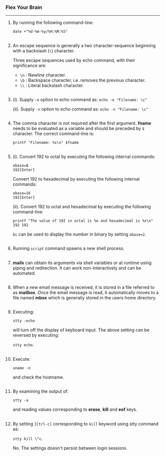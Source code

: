 ### Flex Your Brain

---

01. By running the following command-line:


    `date +"%d-%m-%y/%H:%M:%S"`

##

02. An escape sequence is generally a two character-sequence beginning with a backslash (`\`) character.

    Three escape sequences used by echo command, with their significance are:

    -   `\n` : Newline character.
    -   `\b` : Backspace character, i.e. removes the previous character.
    -   `\\` : Literal backslash character.

##

03. (i). Supply `-e` option to echo command as: `echo -e "Filename: \c"`

    (ii). Supply `-n` option to echo command as: `echo -n "Filename: \c"`

##

04. The comma character is not required after the first argument. **fname** needs to be evaluated as a variable and should be preceded by `$` character. The correct command-line is:

    `printf "Filename: %s\n" $fname`

##

05. (i). Convert 192 to octal by executing the following internal commands:

    `obase=8`
    <br/>
    `192[Enter]`



    Convert 192 to hexadecimal by executing the following internal commands:
    
    `obase=16`
    <br/>
    `192[Enter]`

    (ii). Convert 192 to octal and hexadecimal by executing the following command-line:

    `printf "The value of 192 in octal is %o and hexadecimal is %x\n" 192 192`

    `bc` can be used to display the number in binary by setting `obase=2`.

##

06. Running `script` command spawns a new shell process.

##

07. **mailx** can obtain its arguments via shell variables or at runtime using piping and redirection. It can work non-interactively and can be automated.

##

08. When a new email message is received, it is stored in a file referred to as **mailbox**. Once the email message is read, it automatically moves to a file named **mbox** which is generally stored in the users home directory.

##

09. Executing:

    `stty -echo`

    will turn off the display of keyboard input. The above setting can be reversed by executing:

    `stty echo`.

##

10. Execute:

    `uname -n`

    and check the hostname.

##

11. By examining the output of:

    `stty -a`

    and reading values corresponding to **erase**, **kill** and **eof** keys.

##

12. By setting `[Ctrl-c]` corresponding to `kill` keyword using stty command as:

    `stty kill \^c`.

    No. The settings doesn't persist between login sessions.

##
